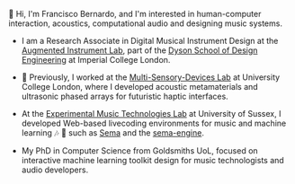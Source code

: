 👋 Hi, I'm Francisco Bernardo, and I'm interested in human-computer interaction, acoustics, computational audio and designing music systems.

- I am a Research Associate in Digital Musical Instrument Design at the [Augmented Instrument Lab](https://instrumentslab.org/people/), part of the [Dyson School of Design Engineering](https://www.imperial.ac.uk/design-engineering/) at Imperial College London.

- 🔭 Previously, I worked at the [Multi-Sensory-Devices Lab](https://www.ucl.ac.uk/computer-science/research/research-groups/multi-sensory-devices/research) at University College London, where I developed acoustic metamaterials and ultrasonic phased arrays for futuristic haptic interfaces.

- At the [Experimental Music Technologies Lab](https://www.emutelab.org) at University of Sussex, I developed Web-based livecoding environments for music and machine learning 🎶 🤖 such as [Sema](https://github.com/mimic-sussex/sema) and the [sema-engine](https://github.com/frantic0/sema-engine).

- My PhD in Computer Science from Goldsmiths UoL, focused on interactive machine learning toolkit design for music technologists and audio developers. 

<!--
**frantic0/frantic0** is a ✨ _special_ ✨ repository because its `README.md` (this file) appears on your GitHub profile.

Here are some ideas to get you started:

- 🔭 I’m currently working on ...
- 🌱 I’m currently learning ...
- 👯 I’m looking to collaborate on ...
- 🤔 I’m looking for help with ...
- 💬 Ask me about ...
- 📫 How to reach me: ...
- 😄 Pronouns: ...
- ⚡ Fun fact: ...
-->
